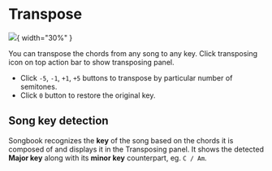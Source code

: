 # Transpose
![](./assets/screenshots-mobile-en/02.png){ width="30%" }

You can transpose the chords from any song to any key.
Click transposing icon on top action bar to show transposing panel.

- Click `-5`, `-1`, `+1`, `+5` buttons to transpose by particular number of semitones.
- Click `0` button to restore the original key.

## Song key detection
Songbook recognizes the **key** of the song based on the chords it is composed of
and displays it in the Transposing panel.
It shows the detected **Major key** along with its **minor key** counterpart, eg. `C / Am`.
